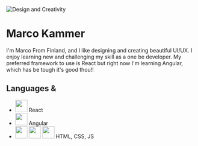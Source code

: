![Design and Creativity](https://github.com/kammers/kammers/blob/main/dumb.png?raw=true)

# Marco Kammer
I'm Marco From Finland, and I like designing and creating beautiful UI/UX. I enjoy learning new and challenging my skill as a one be developer. My preferred framework to use is React but right now I'm learning Angular, which has be tough it's good thou!! 

## Languages & 
 * <img height="32" width="32" src="https://cdn.jsdelivr.net/npm/simple-icons@v4/icons/react.svg" /> React
 * <img height="32" width="32" src="https://cdn.jsdelivr.net/npm/simple-icons@v4/icons/angular.svg" /> Angular
 * <img height="32" width="32" src="https://cdn.jsdelivr.net/npm/simple-icons@v4/icons/html5.svg" /> <img height="32" width="32" src="https://cdn.jsdelivr.net/npm/simple-icons@v4/icons/css3.svg" /> <img height="32" width="32" src="https://cdn.jsdelivr.net/npm/simple-icons@v4/icons/javascript.svg" /> HTML, CSS, JS





